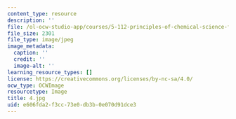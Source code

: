 ```yaml
---
content_type: resource
description: ''
file: /ol-ocw-studio-app/courses/5-112-principles-of-chemical-science-fall-2005/e606fda2f3cc73e0db3b0e070d91dce3_4.jpg
file_size: 2301
file_type: image/jpeg
image_metadata:
  caption: ''
  credit: ''
  image-alt: ''
learning_resource_types: []
license: https://creativecommons.org/licenses/by-nc-sa/4.0/
ocw_type: OCWImage
resourcetype: Image
title: 4.jpg
uid: e606fda2-f3cc-73e0-db3b-0e070d91dce3
---
```

